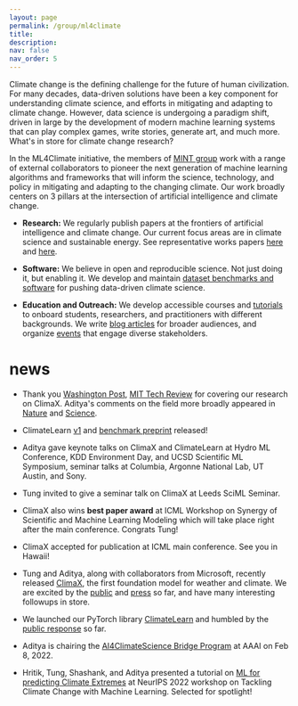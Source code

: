 ```yaml
---
layout: page
permalink: /group/ml4climate
title: 
description: 
nav: false
nav_order: 5
---
```



Climate change is the defining challenge for the future of human civilization. For many decades, data-driven solutions have been a key component for understanding climate science, and efforts in mitigating and adapting to climate change. However, data science is undergoing a paradigm shift, driven in large by the development of modern machine learning systems that can play complex games, write stories, generate art, and much more.  What's in store for climate change research?

In the ML4Climate initiative, the members of [MINT group](https://aditya-grover.github.io/group/) work with a range of external collaborators to pioneer the next generation of machine learning algorithms and frameworks that will inform the science, technology, and policy in mitigating and adapting to the changing climate. Our work broadly centers on 3 pillars at the intersection of artificial intelligence and climate change.

* **Research:** We regularly publish papers at the frontiers of artificial intelligence and climate change. Our current focus areas are in climate science and sustainable energy. See representative works papers [here](https://arxiv.org/abs/2301.10343) and [here](https://www.nature.com/articles/s41586-020-1994-5).

* **Software:** We believe in open and reproducible science. Not just doing it, but enabling it. We develop and maintain [dataset benchmarks and software](https://github.com/aditya-grover/climate-learn) for pushing data-driven climate science.

* **Education and Outreach:** We develop accessible courses and [tutorials](https://www.climatechange.ai/papers/neurips2022/114) to onboard students, researchers, and practitioners with different backgrounds. We write [blog articles](/blog/) for broader audiences, and organize [events](https://ai4climatescience.github.io/) that engage diverse stakeholders.


# news

* Thank you [Washington Post](https://www.washingtonpost.com/weather/2023/09/21/hurricane-lee-artificial-intelligence-forecasting/), [MIT Tech Review](https://www.technologyreview.com/2023/11/14/1083366/google-deepminds-weather-ai-can-forecast-extreme-weather-quicker-and-more-accurately/) for covering our research on ClimaX. Aditya's comments on the field more broadly appeared in [Nature](https://www.nature.com/articles/d41586-023-03552-y) and [Science](https://www.science.org/content/article/ai-churns-out-lightning-fast-forecasts-good-weather-agencies).


* ClimateLearn [v1](https://github.com/aditya-grover/climate-learn) and [benchmark preprint](https://arxiv.org/abs/2307.01909) released!

* Aditya gave keynote talks on ClimaX and ClimateLearn at Hydro ML Conference, KDD Environment Day, and UCSD Scientific ML Symposium, seminar talks at Columbia, Argonne National Lab, UT Austin,  and Sony.

* Tung invited to give a seminar talk on ClimaX at Leeds SciML Seminar.

* ClimaX also wins **best paper award** at ICML Workshop on Synergy of Scientific and Machine Learning Modeling which will take place right after the main conference. Congrats Tung!

* ClimaX accepted for publication at ICML main conference. See you in Hawaii! 

* Tung and Aditya, along with collaborators from Microsoft, recently released [ClimaX](https://arxiv.org/abs/2301.10343), the first foundation model for weather and climate. We are excited by the [public](https://twitter.com/tungnd_13/status/1618642574427959296) and [press](https://www.marktechpost.com/2023/01/29/microsoft-research-introduces-climax-a-flexible-and-generalizable-deep-learning-model-for-weather-and-climate-science/) so far, and have many interesting followups in store.

* We launched our PyTorch library [ClimateLearn](/blog/2023/climate-learn/) and humbled by the [public response](https://twitter.com/adityagrover_/status/1613975759206625281?s=20) so far.

* Aditya is chairing the [AI4ClimateScience Bridge Program](https://ai4climatescience.github.io/) at AAAI on Feb 8, 2022. 

* Hritik, Tung, Shashank, and Aditya presented a tutorial on [ML for predicting Climate Extremes](https://www.climatechange.ai/papers/neurips2022/114) at NeurIPS 2022 workshop on Tackling Climate Change with Machine Learning. Selected for spotlight!
